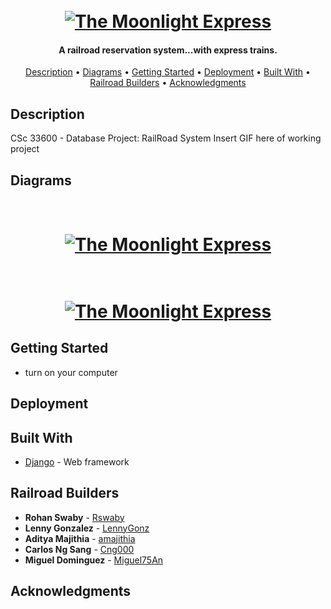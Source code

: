 <h1 align="center">
  <br>
  <a href="websitehere"><img src="https://raw.githubusercontent.com/Miguel75An/The-Moon-Light-Express/master/pic/MoonLightExpressPic.png" alt="The Moonlight Express"></a>
</h1>

<h4 align="center">A railroad reservation system...with express trains.</h4>

<p align="center">
  <a href="#description">Description</a> •
  <a href="#diagrams">Diagrams</a> •
  <a href="#gettingstarted">Getting Started</a> •
  <a href="#deployment">Deployment</a> •
  <a href="#tools">Built With</a> •
  <a href="#railroadbuilders">Railroad Builders</a> •
  <a href="#acknowledgements">Acknowledgments</a>
</p>

## Description
CSc 33600 - Database Project: RailRoad System
Insert GIF here of working project
## Diagrams
<h1 align="center">
  <br>
  <a href="websitehere"><img src="https://raw.githubusercontent.com/Miguel75An/The-Moon-Light-Express/master/pic/ER%20Diagram%20Improved%20Team8.png" alt="The Moonlight Express"></a>
</h1>

<h1 align="center">
  <br>
  <a href="websitehere"><img src="https://raw.githubusercontent.com/Miguel75An/The-Moon-Light-Express/master/pic/Flow%20Chart%20Team8.png" alt="The Moonlight Express"></a>
</h1>

## Getting Started

* turn on your computer

## Deployment

## Built With

* [Django](https://www.djangoproject.com/) - Web framework 

## Railroad Builders

* **Rohan Swaby** - [Rswaby](https://github.com/Rswaby)
* **Lenny Gonzalez** - [LennyGonz](https://github.com/LennyGonz)
* **Aditya Majithia** - [amajithia](https://github.com/amajithia)
* **Carlos Ng Sang** - [Cng000](https://github.com/Cng000)
* **Miguel Dominguez** - [Miguel75An](https://github.com/Miguel75An)

## Acknowledgments















